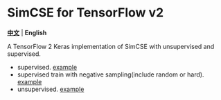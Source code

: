 # SimCSE for TensorFlow v2
[**中文**](https://github.com/jifei/simcse-tf2/blob/master/README_CN.md) | **English**

A TensorFlow 2 Keras implementation of SimCSE with unsupervised and supervised.
- supervised. [example](https://github.com/jifei/simcse-tf2/blob/master/examples/supervised_train.py)
- supervised train with negative sampling(include random or hard). [example](https://github.com/jifei/simcse-tf2/blob/master/examples/supervised_neg_train.py)
- unsupervised. [example](https://github.com/jifei/simcse-tf2/blob/master/examples/unsupervised_train.py)
